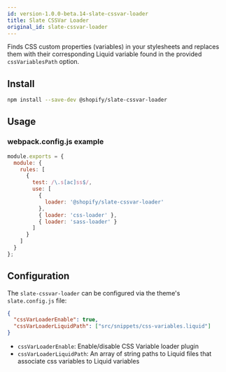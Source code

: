 ```yaml
---
id: version-1.0.0-beta.14-slate-cssvar-loader
title: Slate CSSVar Loader
original_id: slate-cssvar-loader
---
```


Finds CSS custom properties (variables) in your stylesheets and replaces them with their corresponding Liquid variable found in the provided `cssVariablesPath` option.

## Install

```bash
npm install --save-dev @shopify/slate-cssvar-loader
```

## Usage

### webpack.config.js example

```js
module.exports = {
  module: {
    rules: [
      {
        test: /\.s[ac]ss$/,
        use: [
          {
            loader: '@shopify/slate-cssvar-loader'
          },
          { loader: 'css-loader' },
          { loader: 'sass-loader' }
        ]
      }
    ]
  }
};
```

## Configuration

The `slate-cssvar-loader` can be configured via the theme's `slate.config.js` file:

```json
{
  "cssVarLoaderEnable": true,
  "cssVarLoaderLiquidPath": ["src/snippets/css-variables.liquid"]
}
```

- `cssVarLoaderEnable`: Enable/disable CSS Variable loader plugin
- `cssVarLoaderLiquidPath`: An array of string paths to Liquid files that associate css variables to Liquid variables
